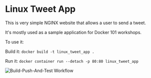 # Linux Tweet App

This is very simple NGINX website that allows a user to send a tweet. 

It's mostly used as a sample application for Docker 101 workshops. 

To use it:

Build it:
`docker build -t linux_tweet_app .`

Run it:
`docker container run --detach -p 80:80 linux_tweet_app`

![Build-Push-And-Test Workflow](https://github.com/<OWNER>/<REPOSITORY>/actions/workflows/build-push-and-deploy.yml/badge.svg)

